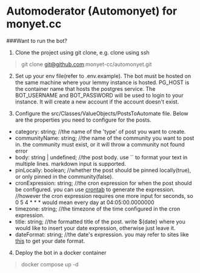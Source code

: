 # Automoderator (Automonyet) for monyet.cc

###Want to run the bot?
1. Clone the project using git clone, e.g. clone using ssh
> git clone git@github.com:monyet-cc/automonyet.git

2. Set up your env file(refer to .env.example). The bot must be hosted on the same machine where your lemmy instance is hosted.
PG_HOST is the container name that hosts the postgres service. The BOT_USERNAME and BOT_PASSWORD will be used to login to your instance. It will create a new account if the account doesn't exist.

3. Configure the src/Classes/ValueObjects/PostsToAutomate file. Below are the properties you need to configure for the posts.
- category: string; //the name of the 'type' of post you want to create. 
- communityName: string; //the name of the community you want to post in. the community must exist, or it will throw a community not found error
- body: string | undefined; //the post body. use `` to format your text in multiple lines. markdown input is supported.
- pinLocally: boolean; //whether the post should be pinned locally(true), or only pinned in the community(false).
- cronExpression: string; //the cron expression for when the post should be configured. you can use [crontab](https://crontab.guru/) to generate the expression.
                        //however the cron expression requires one more input for seconds, so 0 5 4 * * * would mean every day at 04:05:00.0000000
- timezone: string; //the timezone of the time configured in the cron expression.
- title: string; //the formatted title of the post. write ${date} where you would like to insert your date expression, otherwise just leave it.
- dateFormat: string; //the date's expression. you may refer to sites like [this](https://www.timeanddate.com/date/pattern.html) to get your date format.

4. Deploy the bot in a docker container
> docker compose up -d


